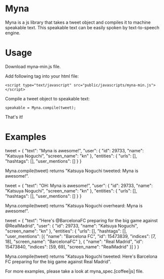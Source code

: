 Myna
====

Myna is a js library that takes a tweet object and compiles it to machine speakable text. This speakable text can be easily spoken by text-to-speech engine.

Usage
=====

Download myna-min.js file.

Add following tag into your html file:

    <script type="text/javascript" src="public/javascripts/myna-min.js"></script>

Compile a tweet object to speakable text:

    speakable = Myna.compile(tweet);

That's it!

Examples
========

tweet = {
  "text": "Myna is awesome!",
  "user": {
    "id": 29733,
    "name": "Katsuya Noguchi",
    "screen_name": "kn"
  },
  "entities": { "urls": [], "hashtags": [], "user_mentions": [] }
}

Myna.compile(tweet) returns "Katsuya Noguchi tweeted: Myna is awesome!".

tweet = {
  "text": "OH: Myna is awesome!",
  "user": {
    "id": 29733,
    "name": "Katsuya Noguchi",
    "screen_name": "kn"
  },
  "entities": { "urls": [], "hashtags": [], "user_mentions": [] }
}

Myna.compile(tweet) returns "Katsuya Noguchi overheard: Myna is awesome!".

tweet = {
  "text": "Here's @BarcelonaFC preparing for the big game against @RealMadrid",
  "user": {
    "id": 29733,
    "name": "Katsuya Noguchi",
    "screen_name": "kn"
  },
  "entities": { "urls": [], "hashtags": [],
    "user_mentions": [{
      "name": "Barcelona FC",
      "id": 15473839,
      "indices": [7, 18],
      "screen_name": "BarcelonaFC"
    }, {
      "name": "Real Madrid",
      "id": 15473840,
      "indices": [59, 69],
      "screen_name": "RealMadrid"
    }] }
}

Myna.compile(tweet) returns "Katsuya Noguchi tweeted: Here's Barcelona FC preparing for the big game against Real Madrid".

For more examples, please take a look at myna_spec.[coffee|js] file.